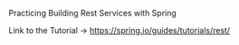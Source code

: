 Practicing Building Rest Services with Spring

Link to the Tutorial -> https://spring.io/guides/tutorials/rest/
